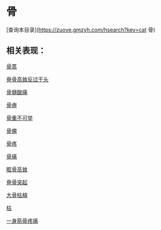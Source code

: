 # 骨
[查询本目录](https://zuoye.gmzyh.com/hsearch?key=cat 骨)

## 相关表现：

[骨蒸](https://zuoye.gmzyh.com/search?key=骨蒸)
[脊骨高耸反过于头](https://zuoye.gmzyh.com/search?key=脊骨高耸反过于头)
[骨髓酸痛](https://zuoye.gmzyh.com/search?key=骨髓酸痛)
[骨痹](https://zuoye.gmzyh.com/search?key=骨痹)
[骨重不可举](https://zuoye.gmzyh.com/search?key=骨重不可举)
[骨瘤](https://zuoye.gmzyh.com/search?key=骨瘤)
[骨疼](https://zuoye.gmzyh.com/search?key=骨疼)
[骨痛](https://zuoye.gmzyh.com/search?key=骨痛)
[眶骨高耸](https://zuoye.gmzyh.com/search?key=眶骨高耸)
[脊骨突起](https://zuoye.gmzyh.com/search?key=脊骨突起)
[大骨枯槁](https://zuoye.gmzyh.com/search?key=大骨枯槁)
[枯](https://zuoye.gmzyh.com/search?key=枯)
[一身筋骨疼痛](https://zuoye.gmzyh.com/search?key=一身筋骨疼痛)